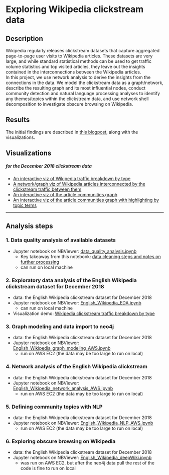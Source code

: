 # Exploring Wikipedia clickstream data

## Description  
Wikipedia regularly releases clickstream datasets that capture aggregated page-to-page user visits to Wikipedia articles. These datasets are very large, and while standard statistical methods can be used to get traffic volume statistics and top visited articles, they leave out the insights contained in the interconnections between the Wikipedia articles.  
In this project, we use network analysis to derive the insights from the connections in the data. We model the clickstream data as a graph/network, describe the resulting graph and its most influential nodes, conduct community detection and natural language processing analyses to identify any themes/topics within the clickstream data, and use network shell decomposition to investigate obscure browsing on Wikipedia.  

## Results  
The initial findings are described in [this blogpost](https://www.arigu.me/2019/03/24/analyzing-our-collective-Wikipedia-browsing-history.html), along with the visualizations.  
## Visualizations  
##### for the December 2018 clickstream data  
 - [An interactive viz of Wikipedia traffic breakdown by type](http://www.arigu.me/visualizations/analyzing-our-collective-wikipedia-browsing-history-viz-1/)  
 - [A network/graph viz of Wikipedia articles interconnected by the clickstream traffic between them](https://upload.wikimedia.org/wikipedia/commons/4/46/English_Wikipedia_clickstream_communities_December_2018.png)  
 - [An interactive viz of the article communities graph](http://www.arigu.me/visualizations/analyzing-our-collective-wikipedia-browsing-history-viz-2/)   
 - [An interactive viz of the article communities graph with highlighting by topic terms](http://www.arigu.me/visualizations/analyzing-our-collective-wikipedia-browsing-history-viz-3/)  

---  

## Analysis steps
### 1. Data quality analysis of available datasets
   - Jupyter notebook on NBViewer: [data_quality_analysis.ipynb](https://nbviewer.jupyter.org/github/33eyes/wiki-clickstream-graph/blob/master/data_quality_analysis.ipynb)  
     - Key takeaway from this notebook: [data cleaning steps and notes on further processing](https://nbviewer.jupyter.org/github/33eyes/wiki-clickstream-graph/blob/master/data_quality_analysis.ipynb#Data-cleaning-steps-to-do-for-each-raw-dataset)  
     - can run on local machine  

### 2. Exploratory data analysis of the English Wikipedia clickstream dataset for December 2018  
   - data: the English Wikipedia clickstream dataset for December 2018
   - Jupyter notebook on NBViewer: [English_Wikipedia_EDA.ipynb](https://nbviewer.jupyter.org/github/33eyes/wiki-clickstream-graph/blob/master/English_Wikipedia_EDA.ipynb)  
     - can run on local machine  
   - Visualization demo: [Wikipedia clickstream traffic breakdown by type](https://codepen.io/3eyes/full/oVEKEo)  

### 3. Graph modeling and data import to neo4j  
   - data: the English Wikipedia clickstream dataset for December 2018
   - Jupyter notebook on NBViewer: [English_Wikipedia_graph_modeling_AWS.ipynb](https://nbviewer.jupyter.org/github/33eyes/wiki-clickstream-graph/blob/master/English_Wikipedia_graph_modeling_AWS.ipynb)  
     - run on AWS EC2 (the data may be too large to run on local)  

### 4. Network analysis of the English Wikipedia clickstream  
   - data: the English Wikipedia clickstream dataset for December 2018
   - Jupyter notebook on NBViewer: [English_Wikipedia_network_analysis_AWS.ipynb](https://nbviewer.jupyter.org/github/33eyes/wiki-clickstream-graph/blob/master/English_Wikipedia_network_analysis_AWS.ipynb)  
     - run on AWS EC2 (the data may be too large to run on local)  

### 5. Defining community topics with NLP  
   - data: the English Wikipedia clickstream dataset for December 2018
   - Jupyter notebook on NBViewer: [English_Wikipedia_NLP_AWS.ipynb](https://nbviewer.jupyter.org/github/33eyes/wiki-clickstream-graph/blob/master/English_Wikipedia_NLP_AWS.ipynb)  
     - run on AWS EC2 (the data may be too large to run on local)  

### 6. Exploring obscure browsing on Wikipedia  
   - data: the English Wikipedia clickstream dataset for December 2018
   - Jupyter notebook on NBViewer: [English_Wikipedia_deepWiki.ipynb](https://nbviewer.jupyter.org/github/33eyes/wiki-clickstream-graph/blob/master/English_Wikipedia_deepWiki.ipynb)  
     - was run on AWS EC2, but after the neo4j data pull the rest of the code is fine to run on local
